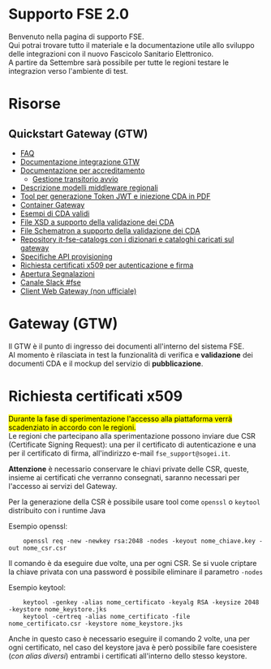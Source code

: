 # Supporto FSE 2.0

Benvenuto nella pagina di supporto FSE.  
Qui potrai trovare tutto il materiale e la documentazione utile allo sviluppo delle integrazioni con il nuovo Fascicolo Sanitario Elettronico.  
A partire da Settembre sarà possibile per tutte le regioni testare le integrazion verso l'ambiente di test.

# Risorse

## Quickstart Gateway (GTW)

* [FAQ](https://github.com/ministero-salute/it-fse-support/tree/main/doc/faq)
* [Documentazione integrazione GTW](https://github.com/ministero-salute/it-fse-support/tree/main/doc/integrazione-gateway)
* [Documentazione per accreditamento](doc/accreditamento)
  * [Gestione transitorio avvio](doc/transitorio)
* [Descrizione modelli middleware regionali](doc/middleware-regionale)
* [Tool per generazione Token JWT e iniezione CDA in PDF](https://github.com/ministero-salute/it-fse-gtw-tools)
* [Container Gateway](https://github.com/ministero-salute/it-fse-gtw-test-container)
* [Esempi di CDA validi](https://github.com/ministero-salute/it-fse-support/tree/main/doc/esempi/CDA)
* [File XSD a supporto della validazione dei CDA](https://github.com/ministero-salute/it-fse-catalogs/tree/main/schema)
* [File Schematron a supporto della validazione dei CDA](https://github.com/ministero-salute/it-fse-catalogs/tree/main/schematron)
* [Repository it-fse-catalogs con i dizionari e cataloghi caricati sul gateway](https://github.com/ministero-salute/it-fse-catalogs/)
* [Specifiche API provisioning](doc/provisioning/)
* [Richiesta certificati x509 per autenticazione e firma](#richiesta-certificati-x509)
* [Apertura Segnalazioni](https://github.com/ministero-salute/it-fse-support/issues)
* [Canale Slack #fse](https://developersitalia.slack.com/archives/C03RDT88FSM)
* [Client Web Gateway (non ufficiale)](https://github.com/zukka77/gtwclient)

# Gateway (GTW)

Il GTW è il punto di ingresso dei documenti all'interno del sistema FSE.  
Al momento è rilasciata in test la funzionalità di verifica e **validazione** dei documenti CDA e il mockup del servizio di **pubblicazione**.

# Richiesta certificati x509

<mark>Durante la fase di sperimentazione l'accesso alla piattaforma verrà scadenziato in accordo con le regioni.</mark>  
Le regioni che partecipano alla sperimentazione possono inviare due CSR (Certificate Signing Request): una per il certificato di autenticazione e una per il certificato di firma, all'indirizzo e-mail `fse_support@sogei.it`.

**Attenzione** è necessario conservare le chiavi private delle CSR, queste, insieme ai certificati che verranno consegnati, saranno necessari per l'accesso ai servizi del Gateway. 

Per la generazione della CSR è possibile usare tool come `openssl` o `keytool` distribuito con i runtime Java

Esempio openssl:

        openssl req -new -newkey rsa:2048 -nodes -keyout nome_chiave.key -out nome_csr.csr

Il comando è da eseguire due volte, una per ogni CSR. Se si vuole criptare la chiave privata con una password è possibile eliminare il parametro `-nodes`

Esempio keytool:

        keytool -genkey -alias nome_certificato -keyalg RSA -keysize 2048 -keystore nome_keystore.jks
        keytool -certreq -alias nome_certificato -file nome_certificato.csr -keystore nome_keystore.jks

Anche in questo caso è necessario eseguire il comando 2 volte, una per ogni certificato, nel caso del keystore java è però possibile fare coesistere (*con alias diversi*) entrambi i certificati all'interno dello stesso keystore.